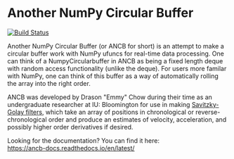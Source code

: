 # Another NumPy Circular Buffer

[![Build Status](https://travis-ci.com/EmDash00/ANCB.svg?branch=master)](https://travis-ci.com/EmDash00/ANCB)

Another NumPy Circular Buffer (or ANCB for short) is an attempt to make a circular buffer work with NumPy ufuncs for
real-time data processing. One can think of a NumpyCircularbuffer in ANCB as being a fixed length deque with random access
functionality (unlike the deque). For users more familar with NumPy, one can think of this buffer as a way of automatically
rolling the array into the right order.

ANCB was developed by Drason "Emmy" Chow during their time as an undergraduate researcher at IU: Bloomington for use in 
making [Savitzky-Golay filters](https://en.wikipedia.org/wiki/Savitzky%E2%80%93Golay_filter), which take an array of positions in chronological or reverse-chronological order and produce
an estimates of velocity, acceleration, and possibly higher order derivatives if desired.

Looking for the documentation? You can find it here:  
https://ancb-docs.readthedocs.io/en/latest/

